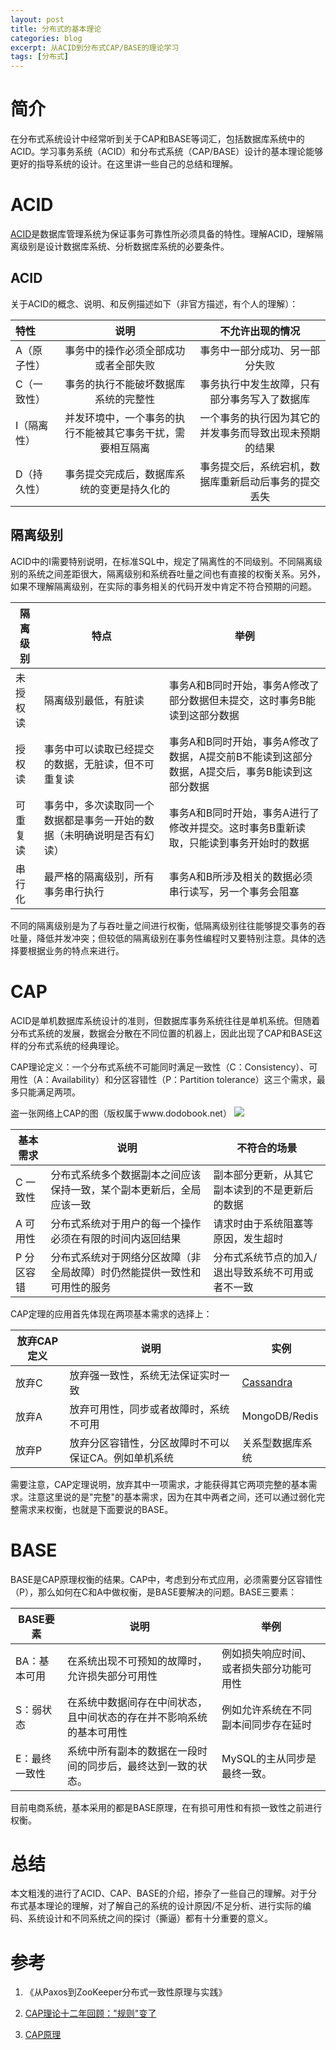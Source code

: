 ```yaml
---
layout: post
title: 分布式的基本理论
categories: blog
excerpt: 从ACID到分布式CAP/BASE的理论学习
tags: [分布式]
---
```


# 简介
在分布式系统设计中经常听到关于CAP和BASE等词汇，包括数据库系统中的ACID。学习事务系统（ACID）和分布式系统（CAP/BASE）设计的基本理论能够更好的指导系统的设计。在这里讲一些自己的总结和理解。

# ACID
<a href="https://zh.wikipedia.org/wiki/ACID">ACID</a>是数据库管理系统为保证事务可靠性所必须具备的特性。理解ACID，理解隔离级别是设计数据库系统、分析数据库系统的必要条件。

## ACID

关于ACID的概念、说明、和反例描述如下（非官方描述，有个人的理解）：

| 特性    | 说明  | 不允许出现的情况 |
|:-------------|:---------------:|:-------------:|
|A（原子性）| 事务中的操作必须全部成功或者全部失败 |事务中一部分成功、另一部分失败|
|C（一致性）|事务的执行不能破坏数据库系统的完整性|事务执行中发生故障，只有部分事务写入了数据库|
|I（隔离性）|并发环境中，一个事务的执行不能被其它事务干扰，需要相互隔离 |一个事务的执行因为其它的并发事务而导致出现未预期的结果|
|D（持久性）|事务提交完成后，数据库系统的变更是持久化的|事务提交后，系统宕机，数据库重新启动后事务的提交丢失|

## 隔离级别

ACID中的I需要特别说明，在标准SQL中，规定了隔离性的不同级别。不同隔离级别的系统之间差距很大，隔离级别和系统吞吐量之间也有直接的权衡关系。另外，如果不理解隔离级别，在实际的事务相关的代码开发中肯定不符合预期的问题。

| 隔离级别 | 特点 | 举例 |
|----|------|----|
|未授权读|隔离级别最低，有脏读|事务A和B同时开始，事务A修改了部分数据但未提交，这时事务B能读到这部分数据|
|授权读|事务中可以读取已经提交的数据，无脏读，但不可重复读|事务A和B同时开始，事务A修改了数据，A提交前B不能读到这部分数据，A提交后，事务B能读到这部分数据|
可重复读|事务中，多次读取同一个数据都是事务一开始的数据（未明确说明是否有幻读）|事务A和B同时开始，事务A进行了修改并提交。这时事务B重新读取，只能读到事务开始时的数据|
串行化|最严格的隔离级别，所有事务串行执行|事务A和B所涉及相关的数据必须串行读写，另一个事务会阻塞|

不同的隔离级别是为了与吞吐量之间进行权衡，低隔离级别往往能够提交事务的吞吐量，降低并发冲突；但较低的隔离级别在事务性编程时又要特别注意。具体的选择要根据业务的特点来进行。

# CAP
ACID是单机数据库系统设计的准则，但数据库事务系统往往是单机系统。但随着分布式系统的发展，数据会分散在不同位置的机器上，因此出现了CAP和BASE这样的分布式系统的经典理论。

CAP理论定义：一个分布式系统不可能同时满足一致性（C：Consistency）、可用性（A：Availability）和分区容错性（P：Partition tolerance）这三个需求，最多只能满足两项。

盗一张网络上CAP的图（版权属于www.dodobook.net）
[<img src="http://www.dodobook.net/wp-content/uploads/2016/08/cap-theoram-image.png">](http://www.dodobook.net/wp-content/uploads/2016/08/cap-theoram-image.png)


| 基本需求 | 说明 | 不符合的场景|
|-----|------|------|
|C 一致性|分布式系统多个数据副本之间应该保持一致，某个副本更新后，全局应该一致|副本部分更新，从其它副本读到的不是更新后的数据|
|A 可用性|分布式系统对于用户的每一个操作必须在有限的时间内返回结果|请求时由于系统阻塞等原因，发生超时|
P 分区容错| 分布式系统对于网络分区故障（非全局故障）时仍然能提供一致性和可用性的服务| 分布式系统节点的加入/退出导致系统不可用或者不一致|

CAP定理的应用首先体现在两项基本需求的选择上：

| 放弃CAP定义 | 说明 | 实例 |
|---------|------|----|
|放弃C|放弃强一致性，系统无法保证实时一致| <a href="https://zh.wikipedia.org/wiki/Cassandra">Cassandra</a> |
|放弃A|放弃可用性，同步或者故障时，系统不可用| MongoDB/Redis|
|放弃P|放弃分区容错性，分区故障时不可以保证CA。例如单机系统| 关系型数据库系统|

需要注意，CAP定理说明，放弃其中一项需求，才能获得其它两项完整的基本需求。注意这里说的是"完整"的基本需求，因为在其中两者之间，还可以通过弱化完整需求来权衡，也就是下面要说的BASE。

# BASE

BASE是CAP原理权衡的结果。CAP中，考虑到分布式应用，必须需要分区容错性（P），那么如何在C和A中做权衡，是BASE要解决的问题。BASE三要素：

|BASE要素 | 说明 | 举例|
|--------|------|----|
|BA：基本可用|在系统出现不可预知的故障时，允许损失部分可用性|例如损失响应时间、或者损失部分功能可用性|
|S：弱状态 |在系统中数据间存在中间状态，且中间状态的存在并不影响系统的基本可用性|例如允许系统在不同副本间同步存在延时|
|E：最终一致性| 系统中所有副本的数据在一段时间的同步后，最终达到一致的状态。| MySQL的主从同步是最终一致。|

目前电商系统，基本采用的都是BASE原理，在有损可用性和有损一致性之前进行权衡。

# 总结
本文粗浅的进行了ACID、CAP、BASE的介绍，掺杂了一些自己的理解。对于分布式基本理论的理解，对了解自己的系统的设计原因/不足分析、进行实际的编码、系统设计和不同系统之间的探讨（撕逼）都有十分重要的意义。

# 参考
1. 《从Paxos到ZooKeeper分布式一致性原理与实践》

2. <a href="http://www.infoq.com/cn/articles/cap-twelve-years-later-how-the-rules-have-changed">CAP理论十二年回顾："规则"变了</a>

3. <a href="https://zh.wikipedia.org/wiki/CAP%E5%AE%9A%E7%90%86">CAP原理</a>

